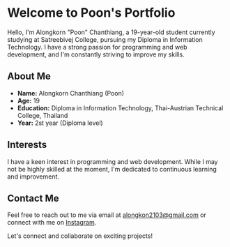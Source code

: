 # Welcome to Poon's Portfolio

Hello, I'm Alongkorn "Poon" Chanthiang, a 19-year-old student currently studying at Satreebivej College, pursuing my Diploma in Information Technology. I have a strong passion for programming and web development, and I'm constantly striving to improve my skills.

## About Me
- **Name:** Alongkorn Chanthiang (Poon)
- **Age:** 19
- **Education:** Diploma in Information Technology, Thai-Austrian Technical College, Thailand
- **Year:** 2st year (Diploma level)
## Interests

I have a keen interest in programming and web development. While I may not be highly skilled at the moment, I'm dedicated to continuous learning and improvement.

## Contact Me


Feel free to reach out to me via email at [alongkon2103@gmail.com](mailto:alongkon2103@gmail.com) or connect with me on [Instagram](https://www.instagram.com/__alongkon/).

Let's connect and collaborate on exciting projects!

